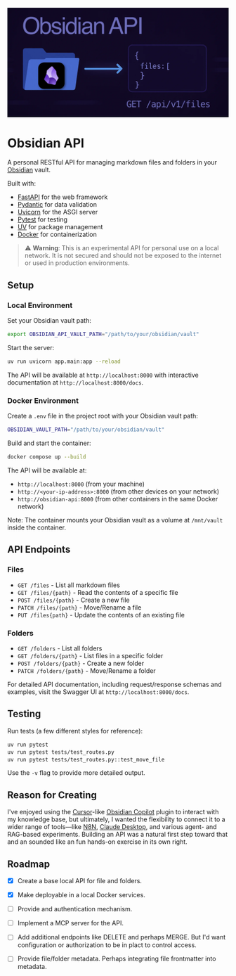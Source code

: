 ![Obsidian API](obsidian-api.webp)

# Obsidian API

A personal RESTful API for managing markdown files and folders in your [Obsidian](https://obsidian.md/) vault.

Built with:
- [FastAPI](https://github.com/FastAPI/FastAPI) for the web framework
- [Pydantic](https://github.com/pydantic/pydantic) for data validation
- [Uvicorn](https://github.com/encode/uvicorn) for the ASGI server
- [Pytest](https://github.com/pytest-dev/pytest) for testing
- [UV](https://github.com/astral-sh/uv) for package management
- [Docker](https://www.docker.com/) for containerization

> ⚠️ **Warning**: This is an experimental API for personal use on a local network. It is not secured and should not be exposed to the internet or used in production environments.

## Setup

### Local Environment

Set your Obsidian vault path:
```bash
export OBSIDIAN_API_VAULT_PATH="/path/to/your/obsidian/vault"
```

Start the server:
```bash
uv run uvicorn app.main:app --reload
```

The API will be available at `http://localhost:8000` with interactive documentation at `http://localhost:8000/docs`.

### Docker Environment

Create a `.env` file in the project root with your Obsidian vault path:
```bash
OBSIDIAN_VAULT_PATH="/path/to/your/obsidian/vault"
```

Build and start the container:
```bash
docker compose up --build
```

The API will be available at:
- `http://localhost:8000` (from your machine)
- `http://<your-ip-address>:8000` (from other devices on your network)
- `http://obsidian-api:8000` (from other containers in the same Docker network)

Note: The container mounts your Obsidian vault as a volume at `/mnt/vault` inside the container.

## API Endpoints

### Files
- `GET /files` - List all markdown files
- `GET /files/{path}` - Read the contents of a specific file
- `POST /files/{path}` - Create a new file
- `PATCH /files/{path}` - Move/Rename a file
- `PUT /files{path}` - Update the contents of an existing file

### Folders
- `GET /folders` - List all folders
- `GET /folders/{path}` - List files in a specific folder
- `POST /folders/{path}` - Create a new folder
- `PATCH /folders/{path}` - Move/Rename a folder

For detailed API documentation, including request/response schemas and examples, visit the Swagger UI at `http://localhost:8000/docs`.

## Testing

Run tests (a few different styles for reference):
```bash
uv run pytest 
uv run pytest tests/test_routes.py
uv run pytest tests/test_routes.py::test_move_file
```
Use the  `-v` flag to provide more detailed output.

## Reason for Creating

I've enjoyed using the [Cursor](https://www.cursor.com/)-like [Obsidian Copilot](https://github.com/logancyang/obsidian-copilot) plugin to interact with my knowledge base, but ultimately, I wanted the flexibility to connect it to a wider range of tools—like [N8N](https://n8n.io/), [Claude Desktop](https://claude.ai/download), and various agent- and RAG-based experiments. Building an API was a natural first step toward that and an sounded like an fun hands-on exercise in its own right.

## Roadmap
- [x] Create a base local API for file and folders.
- [x] Make deployable in a local Docker services.
- [ ] Provide and authentication mechanism.
- [ ] Implement a MCP server for the API.
- [ ] Add additional endpoints like DELETE and perhaps MERGE. But I'd want configuration or authorization to be in plact to control access.
- [ ] Provide file/folder metadata. Perhaps integrating file frontmatter into metadata.

